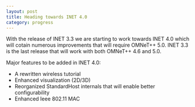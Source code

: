 ```yaml
---
layout: post
title: Heading towards INET 4.0
category: progress
---
```


With the release of INET 3.3 we are starting to work towards INET 4.0 which will
cotain numerous improvements that will require OMNeT++ 5.0. INET 3.3 is the last 
release that will work with both OMNeT++ 4.6 and 5.0. 

Major features to be added in INET 4.0:

* A rewritten wireless tutorial
* Enhanced visualization (2D/3D)
* Reorganized StandardHost internals that will enable better configurability
* Enhanced Ieee 802.11 MAC
